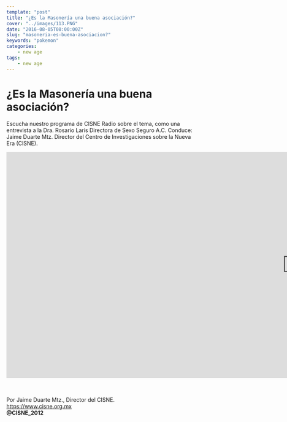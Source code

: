 ```yaml
---
template: "post"
title: "¿Es la Masonería una buena asociación?"
cover: "../images/113.PNG"
date: "2016-08-05T08:00:00Z"
slug: "masoneria-es-buena-asociacion?"
keywords: "pokemon"
categories: 
    - new age
tags: 
    - new age
---
```



# ¿Es la Masonería una buena asociación?
Escucha nuestro programa de CISNE Radio sobre el tema, como una entrevista a la Dra. Rosario Laris Directora de Sexo Seguro A.C. Conduce: Jaime Duarte Mtz. Director del Centro de Investigaciones sobre la Nueva Era (CISNE).

<iframe width="1520" height="589" src="https://www.youtube.com/embed/uDSY1rE-Dtk?list=PLgZTQ5_byGBe9wwA2dQ_g-rX8APMJNfA0" title="YouTube video player" frameborder="0" allow="accelerometer; autoplay; clipboard-write; encrypted-media; gyroscope; picture-in-picture" allowfullscreen></iframe>

<br/><br/>
Por Jaime Duarte Mtz., Director del CISNE.  
<https://www.cisne.org.mx>  
**@CISNE_2012**